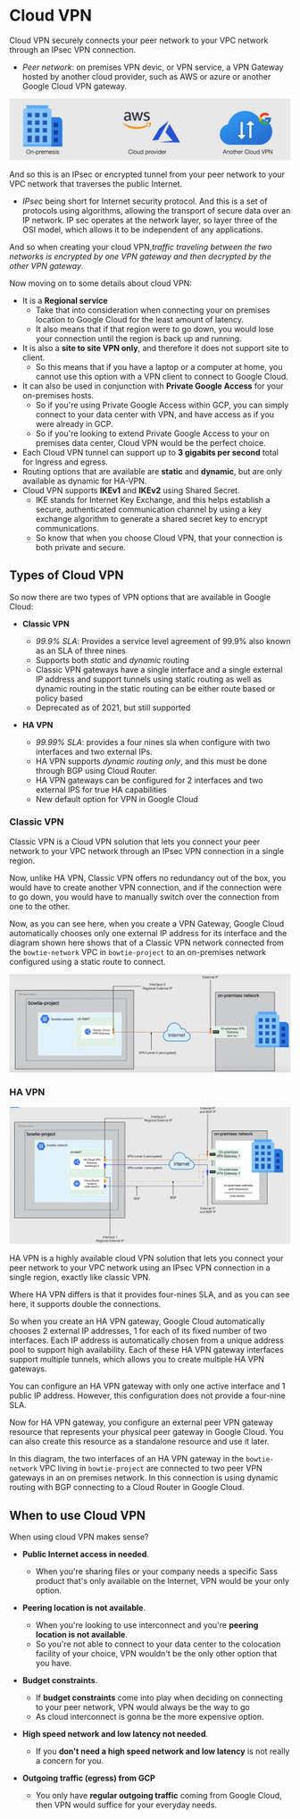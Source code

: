 # Cloud VPN

Cloud VPN securely connects your peer network to your VPC network through an IPsec VPN connection. 

- *Peer network*: on premises VPN devic, or VPN service, a VPN Gateway hosted by another cloud provider, such as AWS or azure or another Google Cloud VPN gateway.

![Peer Network](images/01_Cloud_VPN_01.png)

And so this is an IPsec or encrypted tunnel from your peer network to your VPC network that traverses the public Internet. 

- *IPsec* being short for Internet security protocol. And this is a set of protocols using algorithms, allowing the transport of secure data over an IP network. IP sec operates at the network layer, so layer three of the OSI model, which allows it to be independent of any applications.

And so when creating your cloud VPN,*traffic traveling between the two networks is encrypted by one VPN gateway and then decrypted by the other VPN gateway*.


Now moving on to some details about cloud VPN:

- It is a **Regional service**
  - Take that into consideration when connecting your on premises location to Google Cloud for the least amount of latency.
  - It also means that if that region were to go down, you would lose your connection until the region is back up and running.
- It is also a **site to site VPN only**, and therefore it does not support site to client.
  - So this means that if you have a laptop or a computer at home, you cannot use this option with a VPN client to connect to Google Cloud.
- It can also be used in conjunction with **Private Google Access** for your on-premises hosts.
  - So if you're using Private Google Access within GCP, you can simply connect to your data center with VPN, and have access as if you were already in GCP.
  - So if you're looking to extend Private Google Access to your on premises data center, Cloud VPN would be the perfect choice.
- Each Cloud VPN tunnel can support up to **3 gigabits per second** total for Ingress and egress.
- Routing options that are available are **static** and **dynamic**, but are only available as dynamic for HA-VPN. 
- Cloud VPN supports **IKEv1** and **IKEv2** using Shared Secret.
  - IKE stands for Internet Key Exchange, and this helps establish a secure, authenticated communication channel by using a key exchange algorithm to generate a shared secret key to encrypt communications.
  - So know that when you choose Cloud VPN, that your connection is both private and secure.

## Types of Cloud VPN

So now there are two types of VPN options that are available in Google Cloud:

- **Classic VPN**

    - *99.9% SLA*: Provides a service level agreement of 99.9% also known as an SLA of three nines
    - Supports both *static* and *dynamic* routing
    - Classic VPN gateways have a single interface and a single external IP address and support tunnels using static routing as well as dynamic routing in the static routing can be either route based or policy based
    - Deprecated as of 2021, but still supported


- **HA VPN**

    - *99.99% SLA*: provides a four nines sla when configure with two interfaces and two external IPs.
    - HA VPN supports *dynamic routing only*, and this must be done through BGP using Cloud Router.
    - HA VPN gateways can be configured for 2 interfaces and two external IPS for true HA capabilities
    - New default option for VPN in Google Cloud

### Classic VPN

Classic VPN is a Cloud VPN solution that lets you connect your peer network to your VPC network through an IPsec VPN connection in a single region.

Now, unlike HA VPN, Classic VPN offers no redundancy out of the box, you would have to create another VPN connection, and if the connection were to go down, you would have to manually switch over the connection from one to the other.

Now, as you can see here, when you create a VPN Gateway, Google Cloud automatically chooses only one external IP address for its interface and the diagram shown here shows that of a Classic VPN network connected from the `bowtie-network` VPC in `bowtie-project` to an on-premises network configured using a static route to connect.

![Classic VPN](images/01_Cloud_VPN_02.png)

### HA VPN

![HA VPN](images/01_Cloud_VPN_03.png)

HA VPN is a highly available cloud VPN solution that lets you connect your peer network to your VPC network using an IPsec VPN connection in a single region, exactly like classic VPN.

Where HA VPN differs is that it provides four-nines SLA, and as you can see here, it supports double the connections.

So when you create an HA VPN gateway, Google Cloud automatically chooses 2 external IP addresses, 1 for each of its fixed number of two interfaces. Each IP address is automatically chosen from a unique address pool to support high availability. Each of these HA VPN gateway interfaces support multiple tunnels, which allows you to create multiple HA VPN gateways.

You can configure an HA VPN gateway with only one active interface and 1 public IP address. However, this configuration does not provide a four-nine SLA.

Now for HA VPN gateway, you configure an external peer VPN gateway resource that represents your physical peer gateway in Google Cloud. You can also create this resource as a standalone resource and use it later.

In this diagram, the two interfaces of an HA VPN gateway in the `bowtie-network` VPC living in `bowtie-project` are connected to two peer VPN gateways in an on premises network.
In this connection is using dynamic routing with BGP connecting to a Cloud Router in Google Cloud. 

## When to use Cloud VPN

When using cloud VPN makes sense?

- **Public Internet access in needed**. 
  - When you're sharing files or your company needs a specific Sass product that's only available on the Internet, VPN would be your only option.

- **Peering location is not available**.
  - When you're looking to use interconnect and you're **peering location is not available**.
  - So you're not able to connect to your data center to the colocation facility of your choice, VPN wouldn't be the only other option that you have.

- **Budget constraints**.
  - If **budget constraints** come into play when deciding on connecting to your peer network, VPN would always be the way to go
  - As cloud interconnect is gonna be the more expensive option.

- **High speed network and low latency not needed**.
  - If you **don't need a high speed network and low latency** is not really a concern for you.

- **Outgoing traffic (egress) from GCP**
  - You only have **regular outgoing traffic** coming from Google Cloud, then VPN would suffice for your everyday needs.